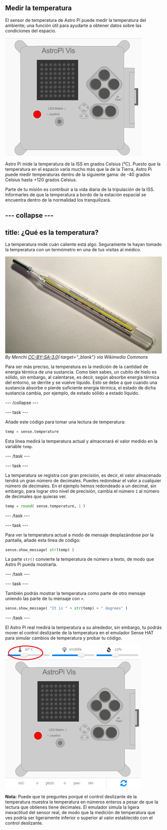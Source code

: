 ## Medir la temperatura

El sensor de temperatura de Astro Pi puede medir la temperatura del ambiente; una función útil para ayudarte a obtener datos sobre las condiciones del espacio.

![Mensaje sobre la temperatura](images/degrees-message.gif)

Astro Pi mide la temperatura de la ISS en grados Celsius (&deg;C). Puesto que la temperatura en el espacio varía mucho más que la de la Tierra, Astro Pi puede medir temperaturas dentro de la siguiente gama: de -40 grados Celsius hasta +120 grados Celsius.

Parte de tu misión es contribuir a la vida diaria de la tripulación de la ISS. Informarles de que la temperatura a bordo de la estación espacial se encuentra dentro de la normalidad los tranquilizará.

--- collapse ---
---
title: ¿Qué es la temperatura?
---
La temperatura mide cuán caliente está algo. Seguramente te hayan tomado la temperatura con un termómetro en una de tus visitas al médico.

![Termómetro](images/thermometer.JPG) *By Menchi [CC-BY-SA-3.0](http://creativecommons.org/licenses/by-sa/3.0/){:target="_blank"} via Wikimedia Commons*

Para ser más preciso, la temperatura es la medición de la cantidad de energía térmica de una sustancia. Como bien sabes, un cubito de hielo es sólido, sin embargo, al calentarse, es decir, según absorbe energía térmica del entorno, se derrite y se vuelve líquido. Esto se debe a que cuando una sustancia absorbe o pierde suficiente energía térmica, el estado de dicha sustancia cambia, por ejemplo, de estado sólido a estado líquido.

--- /collapse ---

--- task ---

Añade este código para tomar una lectura de temperatura:

```python
temp = sense.temperature
```

Esta línea medirá la temperatura actual y almacenará el valor medido en la variable `temp`.

--- /task ---

--- task ---

La temperatura se registra con gran precisión, es decir, el valor almacenado tendrá un gran número de decimales. Puedes redondear el valor a cualquier número de decimales. En el ejemplo hemos redondeado a un decimal, sin embargo, para lograr otro nivel de precisión, cambia el número `1` al número de decimales que quieras ver.

```python
temp = round( sense.temperature, 1 )
```

--- /task ---

--- task ---

Para ver la temperatura actual a modo de mensaje desplazándose por la pantalla, añade esta línea de código:

```python
sense.show_message( str(temp) )
```

La parte `str()` convierte la temperatura de número a texto, de modo que Astro Pi pueda mostrarla.

--- /task ---

--- task ---

También podrás mostrar la temperatura como parte de otro mensaje uniendo las parte de tu mensaje con `+`.

```python
sense.show_message( "It is " + str(temp) + " degrees" )
```

--- /task ---

El Astro Pi real medirá la temperatura a su alrededor, sin embargo, tu podrás mover el control deslizante de la temperatura en el emulador Sense HAT para simular cambios de temperatura y probar tu código.

![Control deslizante de la temperatura](images/temperature-slider.png)

**Nota:** Puede que te preguntes porqué el control deslizante de la temperatura muestra la temperatura en números enteros a pesar de que la lectura que obtienes tiene decimales. El emulador simula la ligera inexactitud del sensor real, de modo que la medición de temperatura que ves podría ser ligeramente inferior o superior al valor establecido con el control deslizante.